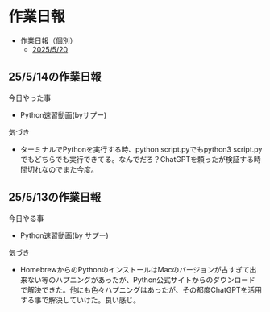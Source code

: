 # 作業日報

- 作業日報（個別）
  - [2025/5/20](2025-05-20.md)

## 25/5/14の作業日報

今日やった事
- Python速習動画(byサプー)

気づき
- ターミナルでPythonを実行する時、python script.pyでもpython3 script.pyでもどちらでも実行できてる。なんでだろ？ChatGPTを頼ったが検証する時間切れなのでまた今度。

## 25/5/13の作業日報

今日やる事
- Python速習動画(by サプー)

気づき
- HomebrewからのPythonのインストールはMacのバージョンが古すぎて出来ない等のハプニングがあったが、Python公式サイトからのダウンロードで解決できた。他にも色々ハプニングはあったが、その都度ChatGPTを活用する事で解決していけた。良い感じ。
